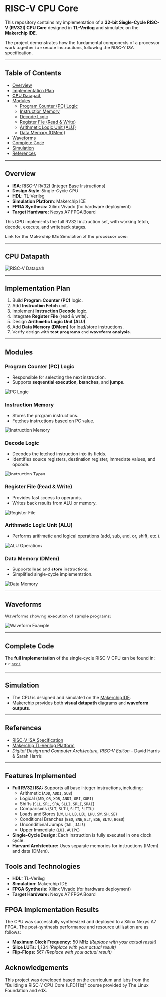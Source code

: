 # RISC-V CPU Core  

This repository contains my implementation of a **32-bit Single-Cycle RISC-V (RV32I) CPU Core** designed in **TL-Verilog** and simulated on the **Makerchip IDE**.  

The project demonstrates how the fundamental components of a processor work together to execute instructions, following the RISC-V ISA specification.  

---

## Table of Contents  
- [Overview](#overview)  
- [Implementation Plan](#implementation-plan)  
- [CPU Datapath](#cpu-datapath)  
- [Modules](#modules)  
  - [Program Counter (PC) Logic](#program-counter-pc-logic)  
  - [Instruction Memory](#instruction-memory)  
  - [Decode Logic](#decode-logic)  
  - [Register File (Read & Write)](#register-file-read--write)  
  - [Arithmetic Logic Unit (ALU)](#arithmetic-logic-unit-alu)  
  - [Data Memory (DMem)](#data-memory-dmem)  
- [Waveforms](#waveforms)  
- [Complete Code](#complete-code)  
- [Simulation](#simulation)  
- [References](#references)  

---

## Overview  
- **ISA**: RISC-V RV32I (Integer Base Instructions)  
- **Design Style**: Single-Cycle CPU  
- **HDL**: TL-Verilog  
- **Simulation Platform**: Makerchip IDE
- **FPGA Synthesis:** Xilinx Vivado (for hardware deployment)
- **Target Hardware:** Nexys A7 FPGA Board

This CPU implements the full RV32I instruction set, with working fetch, decode, execute, and writeback stages. 

Link for the Makerchip IDE Simulation of the processor core: 

---

## CPU Datapath  
![RISC-V Datapath](images/datapath.png)  

---
## Implementation Plan  
1. Build **Program Counter (PC)** logic.  
2. Add **Instruction Fetch** unit.  
3. Implement **Instruction Decode** logic.  
4. Integrate **Register File** (read & write).  
5. Design **Arithmetic Logic Unit (ALU)**.  
6. Add **Data Memory (DMem)** for load/store instructions.  
7. Verify design with **test programs** and **waveform analysis**.

---
## Modules  

### Program Counter (PC) Logic  
- Responsible for selecting the next instruction.  
- Supports **sequential execution**, **branches**, and **jumps**.  

![PC Logic](images/pc_logic.png)  


### Instruction Memory  
- Stores the program instructions.  
- Fetches instructions based on PC value.  

![Instruction Memory](images/instruction_memory.png)  


### Decode Logic  
- Decodes the fetched instruction into its fields.  
- Identifies source registers, destination register, immediate values, and opcode.  

![Instruction Types](images/instruction_types.png)  


### Register File (Read & Write)  
- Provides fast access to operands.  
- Writes back results from ALU or memory.  

![Register File](images/register_file.png)  


### Arithmetic Logic Unit (ALU)  
- Performs arithmetic and logical operations (add, sub, and, or, shift, etc.).  

![ALU Operations](images/alu.png)  


### Data Memory (DMem)  
- Supports **load** and **store** instructions.  
- Simplified single-cycle implementation.  

![Data Memory](images/dmem.png)  

---

## Waveforms  
Waveforms showing execution of sample programs:  

![Waveform Example](images/waveform.png)  

---

## Complete Code  
The **full implementation** of the single-cycle RISC-V CPU can be found in:  
👉 [`src/`](src/)  

---

## Simulation  
- The CPU is designed and simulated on the [Makerchip IDE](https://makerchip.com).  
- Makerchip provides both **visual datapath** diagrams and **waveform outputs**.  

---

## References  
- [RISC-V ISA Specification](https://riscv.org/technical/specifications/)  
- [Makerchip TL-Verilog Platform](https://makerchip.com)  
- *Digital Design and Computer Architecture, RISC-V Edition* – David Harris & Sarah Harris  

---

## Features Implemented

-   **Full RV32I ISA:** Supports all base integer instructions, including:
    -   Arithmetic (`ADD`, `ADDI`, `SUB`)
    -   Logical (`AND`, `OR`, `XOR`, `ANDI`, `ORI`, `XORI`)
    -   Shifts (`SLL`, `SRL`, `SRA`, `SLLI`, `SRLI`, `SRAI`)
    -   Comparisons (`SLT`, `SLTU`, `SLTI`, `SLTIU`)
    -   Loads and Stores (`LW`, `LH`, `LB`, `LBU`, `LHU`, `SW`, `SH`, `SB`)
    -   Conditional Branches (`BEQ`, `BNE`, `BLT`, `BGE`, `BLTU`, `BGEU`)
    -   Unconditional Jumps (`JAL`, `JALR`)
    -   Upper Immediate (`LUI`, `AUIPC`)
-   **Single-Cycle Design:** Each instruction is fully executed in one clock cycle.
-   **Harvard Architecture:** Uses separate memories for instructions (IMem) and data (DMem).

## Tools and Technologies

-   **HDL:** TL-Verilog
-   **Simulation:** Makerchip IDE
-   **FPGA Synthesis:** Xilinx Vivado (for hardware deployment)
-   **Target Hardware:** Nexys A7 FPGA Board


## FPGA Implementation Results

The CPU was successfully synthesized and deployed to a Xilinx Nexys A7 FPGA. The post-synthesis performance and resource utilization are as follows:

-   **Maximum Clock Frequency:** 50 MHz *(Replace with your actual result)*
-   **Slice LUTs:** 1,234 *(Replace with your actual result)*
-   **Flip-Flops:** 567 *(Replace with your actual result)*


## Acknowledgements

This project was developed based on the curriculum and labs from the "Building a RISC-V CPU Core (LFD111x)" course provided by The Linux Foundation and edX.
